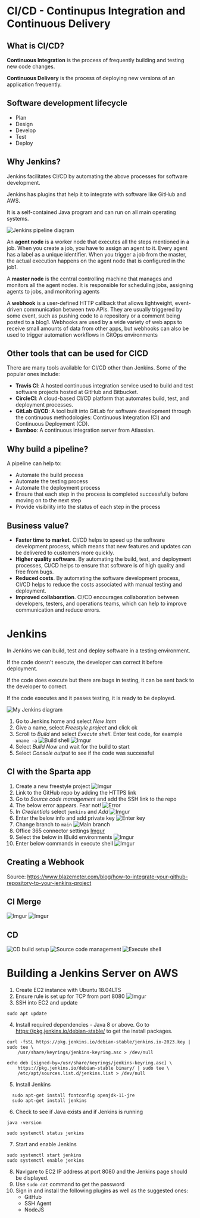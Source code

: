 # CI/CD - Continupus Integration and Continuous Delivery

## What is CI/CD?
**Continuous Integration** is the process of frequently building and testing new code changes.

**Continuous Delivery** is the process of deploying new versions of an application frequently.

## Software development lifecycle
- Plan
- Design
- Develop
- Test
- Deploy

## Why Jenkins?
Jenkins facilitates CI/CD by automating the above processes for software development.

Jenkins has plugins that help it to integrate with software like GitHub and AWS.

It is a self-contained Java program and can run on all main operating systems.

![Jenkins pipeline diagram](https://i.imgur.com/LayMK6i.png)

An **agent node** is a worker node that executes all the steps mentioned in a job. When you create a job, you have to assign an agent to it. Every agent has a label as a unique identifier. When you trigger a job from the master, the actual execution happens on the agent node that is configured in the job1.

A **master node** is the central controlling machine that manages and monitors all the agent nodes. It is responsible for scheduling jobs, assigning agents to jobs, and monitoring agents

A **webhook** is a user-defined HTTP callback that allows lightweight, event-driven communication between two APIs. They are usually triggered by some event, such as pushing code to a repository or a comment being posted to a blog1. Webhooks are used by a wide variety of web apps to receive small amounts of data from other apps, but webhooks can also be used to trigger automation workflows in GitOps environments

## Other tools that can be used for CICD
There are many tools available for CI/CD other than Jenkins. Some of the popular ones include:

- **Travis CI**: A hosted continuous integration service used to build and test software projects hosted at GitHub and Bitbucket.
- **CircleCI**: A cloud-based CI/CD platform that automates build, test, and deployment processes.
- **GitLab CI/CD**: A tool built into GitLab for software development through the continuous methodologies: Continuous Integration (CI) and Continuous Deployment (CD).
- **Bamboo**: A continuous integration server from Atlassian.

## Why build a pipeline?
A pipeline can help to:

- Automate the build process
- Automate the testing process
- Automate the deployment process
- Ensure that each step in the process is completed successfully before moving on to the next step
- Provide visibility into the status of each step in the process

## Business value?
- **Faster time to market**. CI/CD helps to speed up the software development process, which means that new features and updates can be delivered to customers more quickly.
- **Higher quality software**. By automating the build, test, and deployment processes, CI/CD helps to ensure that software is of high quality and free from bugs.
- **Reduced costs**. By automating the software development process, CI/CD helps to reduce the costs associated with manual testing and deployment.
- **Improved collaboration**. CI/CD encourages collaboration between developers, testers, and operations teams, which can help to improve communication and reduce errors.


# Jenkins
In Jenkins we can build, test and deploy software in a testing environment.

If the code doesn't execute, the developer can correct it before deployment.

If the code does execute but there are bugs in testing, it can be sent back to the developer to correct. 

If the code executes and it passes testing, it is ready to be deployed.

![My Jenkins diagram](https://i.imgur.com/pO7TtlX.png)

1. Go to Jenkins home and select *New Item*
2. Give a name, select *Freestyle project* and click ok
3. Scroll to *Build* and select *Execute shell*. Enter test code, for example `uname -a`
![Build shell](https://i.imgur.com/jsT1U8H.png)
![Imgur](https://i.imgur.com/bmRt9Yv.png)
4. Select *Build Now* and wait for the build to start
5. Select *Console output* to see if the code was successful

## CI with the Sparta app
1. Create a new freestyle project
![Imgur](https://i.imgur.com/PXWYGGy.png)
2. Link to the GitHub repo by adding the HTTPS link
3. Go to *Source code management* and add the SSH link to the repo
4. The below error appears. Fear not!
![Error](https://i.imgur.com/0n29bwO.png)
5. In *Credentials* select `jenkins` and *Add*
![Imgur](https://i.imgur.com/wvaPOWi.png)
6. Enter the below info and add private key
![Enter key](https://i.imgur.com/D3ETNkx.png)
7. Change branch to `main`
![Main branch](https://i.imgur.com/fcsWZiB.png)
8. Office 365 connector settings
[Imgur](https://i.imgur.com/siXtSbx.png)
9.  Select the below in IBuild environments
![Imgur](https://i.imgur.com/TUcqXRO.png)
10.  Enter below commands in execute shell
![Imgur](https://i.imgur.com/sgVPti5.png)

## Creating a Webhook
Source: <https://www.blazemeter.com/blog/how-to-integrate-your-github-repository-to-your-jenkins-project>

## CI Merge
![Imgur](https://i.imgur.com/HkvaqRX.png)
![Imgur](https://i.imgur.com/Vdqco1Y.png)

## CD
![CD build setup](https://i.imgur.com/5TSBMQ6.png)
![Source code management](https://i.imgur.com/1H4VP6Y.png)
![Execute shell](https://i.imgur.com/dGkvY2o.png)

# Building a Jenkins Server on AWS
1. Create EC2 instance with Ubuntu 18.04LTS
2. Ensure rule is set up for TCP from port 8080
![Imgur](https://i.imgur.com/NsHm8mL.png)
3. SSH into EC2 and update
```
sudo apt update
```
4. Install required dependencies - Java 8 or above.
Go to <https://pkg.jenkins.io/debian-stable/> to get the install packages.
```
curl -fsSL https://pkg.jenkins.io/debian-stable/jenkins.io-2023.key | sudo tee \
    /usr/share/keyrings/jenkins-keyring.asc > /dev/null
```

```
echo deb [signed-by=/usr/share/keyrings/jenkins-keyring.asc] \
    https://pkg.jenkins.io/debian-stable binary/ | sudo tee \
    /etc/apt/sources.list.d/jenkins.list > /dev/null
```

5. Install Jenkins


```sudo apt-get update
  sudo apt-get install fontconfig openjdk-11-jre
  sudo apt-get install jenkins
```
6. Check to see if Java exists and if Jenkins is running
```
java -version

sudo systemctl status jenkins
```
7. Start and enable Jenkins
```
sudo systemctl start jenkins
sudo systemctl enable jenkins
```
8. Navigare to EC2 IP address at port 8080 and the Jenkins page should be displayed.
9. Use `sudo cat` command to get the password
10. Sign in and install the following plugins as well as the suggested ones:
    - GitHub
    - SSH Agent
    - NodeJS
